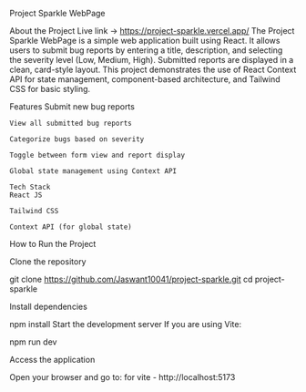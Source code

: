Project Sparkle WebPage

About the Project
    Live link -> https://project-sparkle.vercel.app/
    The Project Sparkle WebPage is a simple web application built using React.
    It allows users to submit bug reports by entering a title, description, and selecting the severity level (Low, Medium, High).
    Submitted reports are displayed in a clean, card-style layout.
    This project demonstrates the use of React Context API for state management, component-based architecture, and Tailwind CSS for basic styling.

Features
    Submit new bug reports

    View all submitted bug reports

    Categorize bugs based on severity

    Toggle between form view and report display

    Global state management using Context API

    Tech Stack
    React JS

    Tailwind CSS

    Context API (for global state)

How to Run the Project

Clone the repository

git clone https://github.com/Jaswant10041/project-sparkle.git
cd project-sparkle

Install dependencies

npm install
Start the development server If you are using Vite:

npm run dev

Access the application

Open your browser and go to:
for vite - http://localhost:5173

